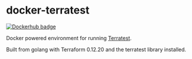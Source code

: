 # docker-terratest
[![Dockerhub badge](https://dockeri.co/image/jdhornsby/docker-terratest)](https://hub.docker.com/r/jdhornsby/docker-terratest)

Docker powered environment for running [Terratest](https://github.com/gruntwork-io/terratest).

Built from golang with Terraform 0.12.20 and the terratest library installed.